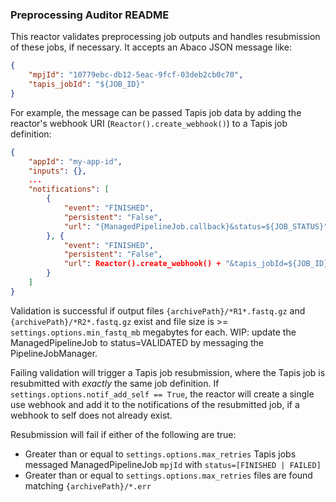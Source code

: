### Preprocessing Auditor README

This reactor validates preprocessing job outputs and handles resubmission of these jobs, if necessary. It accepts an Abaco JSON message like:

```json
{
    "mpjId": "10779ebc-db12-5eac-9fcf-03deb2cb0c70",
    "tapis_jobId": "${JOB_ID}"
}
```

For example, the message can be passed Tapis job data by adding the reactor's webhook URI (`Reactor().create_webhook()`) to a Tapis job definition:

```json
{
    "appId": "my-app-id",
    "inputs": {},
    ...
    "notifications": [
        {
            "event": "FINISHED",
            "persistent": "False",
            "url": "{ManagedPipelineJob.callback}&status=${JOB_STATUS}"
        }, {
            "event": "FINISHED",
            "persistent": "False",
            "url": Reactor().create_webhook() + "&tapis_jobId=${JOB_ID}&mpjId=10779ebc-db12-5eac-9fcf-03deb2cb0c70"
        }
    ]
}
```

Validation is successful if output files `{archivePath}/*R1*.fastq.gz` and `{archivePath}/*R2*.fastq.gz` exist and file size is >= `settings.options.min_fastq_mb` megabytes for each. WIP: update the ManagedPipelineJob to status=VALIDATED by messaging the PipelineJobManager.

Failing validation will trigger a Tapis job resubmission, where the Tapis job is resubmitted with *exactly* the same job definition. If `settings.options.notif_add_self == True`, the reactor will create a single use webhook and add it to the notifications of the resubmitted job, if a webhook to self does not already exist.

Resubmission will fail if either of the following are true:
- Greater than or equal to `settings.options.max_retries` Tapis jobs messaged ManagedPipelineJob `mpjId` with `status=[FINISHED | FAILED]`
- Greater than or equal to `settings.options.max_retries` files are found matching `{archivePath}/*.err`
